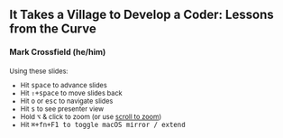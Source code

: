 ## It Takes a Village to Develop a Coder: Lessons from the Curve
#### Mark Crossfield (he/him)

<small>

Using these slides:
- Hit <kbd><kbd>space</kbd></kbd> to advance slides
- Hit <kbd><kbd>⇧</kbd>+<kbd>space</kbd></kbd> to move slides back
- Hit <kbd><kbd>o</kbd></kbd> or <kbd><kbd>esc</kbd></kbd> to navigate slides
- Hit <kbd><kbd>s</kbd></kbd> to see presenter view
- Hold <kbd><kbd>⌥</kbd></kbd> & click to zoom (or use [scroll to zoom](https://engineering-handbook.autotrader.co.uk/Setting-up-your-development-environment/using-your-mac/#enabling-scroll-to-zoom))
- Hit <kbd><kbd>⌘</kbd>+<kbd>fn</kbd>+<kbd>F1</kbd> to toggle macOS mirror / extend

</small>